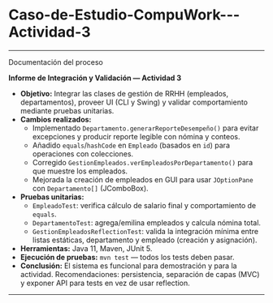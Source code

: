 # Caso-de-Estudio-CompuWork---Actividad-3


---

Documentación del proceso

**Informe de Integración y Validación — Actividad 3**

- **Objetivo:** Integrar las clases de gestión de RRHH (empleados, departamentos), proveer UI (CLI y Swing) y validar comportamiento mediante pruebas unitarias.
- **Cambios realizados:**
  - Implementado `Departamento.generarReporteDesempeño()` para evitar excepciones y producir reporte legible con nómina y conteos.
  - Añadido `equals`/`hashCode` en `Empleado` (basados en `id`) para operaciones con colecciones.
  - Corregido `GestionEmpleados.verEmpleadosPorDepartamento()` para que muestre los empleados.
  - Mejorada la creación de empleados en GUI para usar `JOptionPane` con `Departamento[]` (JComboBox).
- **Pruebas unitarias:**
  - `EmpleadoTest`: verifica cálculo de salario final y comportamiento de `equals`.
  - `DepartamentoTest`: agrega/emilina empleados y calcula nómina total.
  - `GestionEmpleadosReflectionTest`: valida la integración mínima entre listas estáticas, departamento y empleado (creación y asignación).
- **Herramientas:** Java 11, Maven, JUnit 5.
- **Ejecución de pruebas:** `mvn test` — todos los tests deben pasar.
- **Conclusión:** El sistema es funcional para demostración y para la actividad. Recomendaciones: persistencia, separación de capas (MVC) y exponer API para tests en vez de usar reflection.

---
